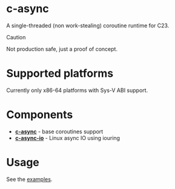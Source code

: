 # c-async
A single-threaded (non work-stealing) coroutine runtime for C23.

> [!CAUTION]
> Not production safe, just a proof of concept.

# Supported platforms
Currently only x86-64 platforms with Sys-V ABI support.

# Components
- [**c-async**](src) - base coroutines support
- [**c-async-io**](io) - Linux async IO using iouring

# Usage
See the [examples](examples).

